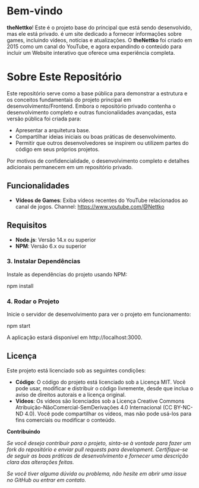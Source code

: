<!--![theNettko](./docs/banner-website.png)-->

# Bem-vindo 
**theNettko**! Este é o projeto base do principal que está sendo desenvolvido, mas ele está privado. é um site dedicado a fornecer informações sobre games, incluindo vídeos, notícias e atualizações. O **theNettko** foi criado em 2015 como um canal do YouTube, e agora expandindo o conteúdo para incluir um Website interativo que oferece uma experiência completa.

# Sobre Este Repositório
Este repositório serve como a base pública para demonstrar a estrutura e os conceitos fundamentais do projeto principal em desenvolvimento/Frontend. Embora o repositório privado contenha o desenvolvimento completo e outras funcionalidades avançadas, esta versão pública foi criada para:

- Apresentar a arquitetura base.
- Compartilhar ideias iniciais ou boas práticas de desenvolvimento.
- Permitir que outros desenvolvedores se inspirem ou utilizem partes do código em seus próprios projetos.
  
Por motivos de confidencialidade, o desenvolvimento completo e detalhes adicionais permanecem em um repositório privado.

## Funcionalidades

- **Vídeos de Games**: Exiba vídeos recentes do YouTube relacionados ao canal de jogos.
Channel: https://www.youtube.com/@Nettko

## Requisitos

- **Node.js**: Versão 14.x ou superior
- **NPM**: Versão 6.x ou superior


### 3. Instalar Dependências

Instale as dependências do projeto usando NPM:

npm install


### 4. Rodar o Projeto

Inicie o servidor de desenvolvimento para ver o projeto em funcionamento:

npm start


A aplicação estará disponível em http://localhost:3000.

## Licença

Este projeto está licenciado sob as seguintes condições:

- **Código**: O código do projeto está licenciado sob a Licença MIT. Você pode usar, modificar e distribuir o código livremente, desde que inclua o aviso de direitos autorais e a licença original.
- **Vídeos**: Os vídeos são licenciados sob a Licença Creative Commons Atribuição-NãoComercial-SemDerivações 4.0 Internacional (CC BY-NC-ND 4.0). Você pode compartilhar os vídeos, mas não pode usá-los para fins comerciais ou modificar o conteúdo.

**Contribuindo**

_Se você deseja contribuir para o projeto, sinta-se à vontade para fazer um fork do repositório e enviar pull requests para development. Certifique-se de seguir as boas práticas de desenvolvimento e fornecer uma descrição clara das alterações feitas._

_Se você tiver alguma dúvida ou problema, não hesite em abrir uma issue no GitHub ou entrar em contato._
